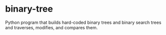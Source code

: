 # binary-tree
Python program that builds hard-coded binary trees and binary search trees and traverses, modifies, and compares them.
